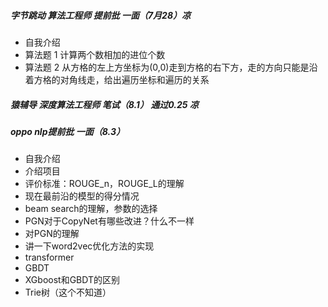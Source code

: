 ##### 字节跳动 算法工程师 提前批 一面（7月28）凉
+ 自我介绍
+ 算法题 1 计算两个数相加的进位个数
+ 算法题 2 从方格的左上方坐标为(0,0)走到方格的右下方，走的方向只能是沿着方格的对角线走，给出遍历坐标和遍历的关系
##### 猿辅导 深度算法工程师 笔试（8.1） 通过0.25 凉
##### oppo nlp提前批 一面（8.3）
+ 自我介绍
+ 介绍项目
+ 评价标准：ROUGE_n，ROUGE_L的理解
+ 现在最前沿的模型的得分情况
+ beam search的理解，参数的选择
+ PGN对于CopyNet有哪些改进？什么不一样
+ 对PGN的理解
+ 讲一下word2vec优化方法的实现
+ transformer
+ GBDT
+ XGboost和GBDT的区别
+ Trie树（这个不知道）
